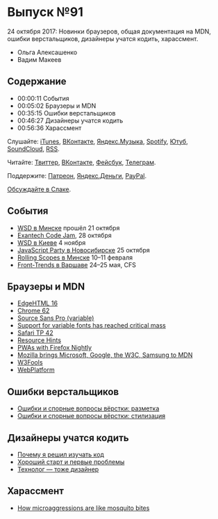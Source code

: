 # Выпуск №91

24 октября 2017: Новинки браузеров, общая документация на MDN, ошибки верстальщиков, дизайнеры учатся кодить, харассмент.

- Ольга Алексашенко
- Вадим Макеев

## Содержание

- 00:00:11 События
- 00:05:02 Браузеры и MDN
- 00:35:15 Ошибки верстальщиков
- 00:46:27 Дизайнеры учатся кодить
- 00:56:36 Харассмент

Слушайте: [iTunes](https://itunes.apple.com/podcast/id1080500016), [ВКонтакте](https://vk.com/podcasts-32017543), [Яндекс.Музыка](https://music.yandex.ru/album/6245956), [Spotify](https://open.spotify.com/show/3rzAcADjpBpXt73L0epTjV), [Ютуб](https://www.youtube.com/playlist?list=PLMBnwIwFEFHcwuevhsNXkFTcadeX5R1Go), [SoundCloud](https://soundcloud.com/web-standards), [RSS](https://web-standards.ru/podcast/feed/).

Читайте: [Твиттер](https://twitter.com/webstandards_ru), [ВКонтакте](https://vk.com/webstandards_ru), [Фейсбук](https://www.facebook.com/webstandardsru), [Телеграм](https://t.me/webstandards_ru).

Поддержите: [Патреон](https://www.patreon.com/webstandards_ru), [Яндекс.Деньги](https://money.yandex.ru/to/41001119329753), [PayPal](https://www.paypal.me/pepelsbey).

[Обсуждайте в Слаке](http://slack.web-standards.ru/).

## События

- [WSD в Минске](https://wsd.events/2017/10/21/) прошёл 21 октября
- [Exantech Code Jam](https://exantech.timepad.ru/event/592878/), 28 октября
- [WSD в Киеве](https://wsd.events/2017/11/04/) 4 ноября
- [JavaScript Party в Новосибирске](https://events.yandex.ru/events/meetings/25-okt-2017/) 25 октября
- [Rolling Scopes в Минске](https://2018.conf.rollingscopes.com/) 10–11 февраля
- [Front‑Trends в Варшаве](https://2018.front-trends.com/speaking-at-front-trends/) 24–25 мая, CFS

## Браузеры и MDN

- [EdgeHTML 16](https://blogs.windows.com/msedgedev/2017/10/17/edgehtml-16-fall-creators-update/)
- [Chrome 62](https://youtu.be/jO8iVc4hEe8)
- [Source Sans Pro (variable)](https://github.com/adobe-fonts/source-sans-pro/releases/tag/variable-fonts)
- [Support for variable fonts has reached critical mass](https://twitter.com/variablefonts/status/921070099783737344)
- [Safari TP 42](https://webkit.org/blog/8001/release-notes-for-safari-technology-preview-42/)
- [Resource Hints](https://w3c.github.io/resource-hints/)
- [PWAs with Firefox Nightly](https://twitter.com/kennethrohde/status/920676961298649088)
- [Mozilla brings Microsoft, Google, the W3C, Samsung to MDN](https://blog.mozilla.org/blog/2017/10/18/mozilla-brings-microsoft-google-w3c-samsung-together-create-cross-browser-documentation-mdn/)
- [W3Fools](http://www.w3fools.com/)
- [WebPlatform](https://webplatform.github.io/)

## Ошибки верстальщиков

- [Ошибки и спорные вопросы вёрстки: разметка](http://nicothin.pro/page/oshibki-i-spornye-voprosy-v-html-css-vjorstke-2)
- [Ошибки и спорные вопросы вёрстки: стилизация](http://nicothin.pro/page/oshibki-i-spornye-voprosy-v-html-css-vjorstke-3)

## Дизайнеры учатся кодить

- [Почему я решил изучать код](https://teletype.in/@design-code/S1ZGYIt2Z)
- [Хороший старт и первые проблемы](https://teletype.in/@design-code/SJM-kcITb)
- [Технолог — тоже дизайнер](https://events.yandex.ru/lib/talks/460/)

## Харассмент

- [How microaggressions are like mosquito bites](https://youtu.be/hDd3bzA7450)
